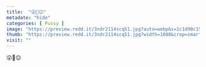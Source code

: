 ```yaml
---
title:  "😮🙊😉"
metadate: "hide"
categories: [ Pussy ]
image: "https://preview.redd.it/3ndr2114scq51.jpg?auto=webp&s=1c1d90c15cd9bfa6b21260dc806b38f4eb3d1c6c"
thumb: "https://preview.redd.it/3ndr2114scq51.jpg?width=1080&crop=smart&auto=webp&s=09b235675e505516b88f4c796bf86918ef18a28e"
visit: ""
---
```

😮🙊😉
